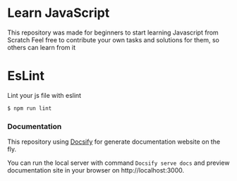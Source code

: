 # Learn JavaScript

This repository was made for beginners to start learning Javascript from Scratch
Feel free to contribute your own tasks and solutions for them, so others can learn from it 

# EsLint

Lint your js file with eslint

```sh
$ npm run lint
```
### Documentation

This repository using [Docsify](https://docsify.js.org) for generate documentation website on the fly.

You can run the local server with command `Docsify serve docs` and preview documentation site in your browser on http://localhost:3000.

